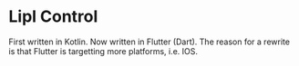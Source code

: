 # Lipl Control

First written in Kotlin. Now written in Flutter (Dart). The reason for a rewrite is that Flutter is targetting more platforms, i.e. IOS.
